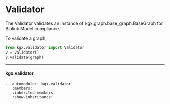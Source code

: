 # Validator

The Validator validates an instance of kgx.graph.base_graph.BaseGraph for Biolink Model compliance.

To validate a graph,

```python
from kgx.validator import Validator
v = Validator()
v.validate(graph)
```


---

#### kgx.validator

```eval_rst
.. automodule:: kgx.validator
   :members:
   :inherited-members:
   :show-inheritance:
```
